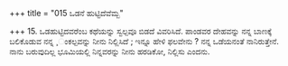 +++
title = "015 ಒಡನೆ ಹುಟ್ಟಿದೆವೆಮ್ಬ"

+++
15. ಒಡಹುಟ್ಟಿದವರೆಂಬ ಕಥೆಯನ್ನು ಸ್ವಲ್ಪವೂ ಬಿಡದೆ ವಿವರಿಸಿದೆ. ಪಾಂಡವರ ದೇಹವನ್ನು ನನ್ನ ಬಾಣಕ್ಕೆ ಬಲಿಕೊಡುವ ನನ್ನ  ¸ಂಕಲ್ಪವನ್ನು ನೀನು ನಿಲ್ಲಿಸಿದೆ ; ಇನ್ನೂ ಹೇಳಿ ಫಲವೇನು ? ನನ್ನ ಒಡೆಯನಂತೆ ನಾನಿರುತ್ತೇನೆ. ನಾನು ಬರುವುದಿಲ್ಲ ಭೂಮಿಯಲ್ಲಿ ನಿನ್ನವರನ್ನು ನೀನು ಹರಡಿಕೋ, ನಿಲ್ಲಿಸು ಎಂದನು.